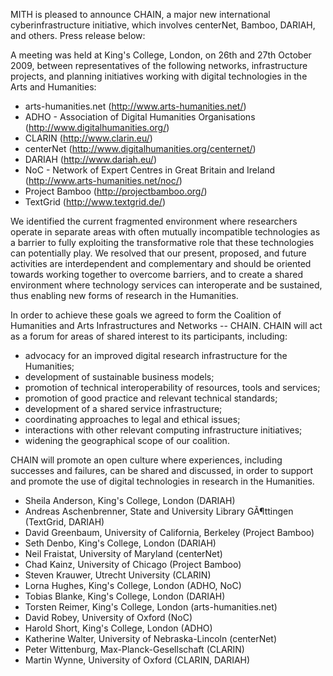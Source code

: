 MITH is pleased to announce CHAIN, a major new international cyberinfrastructure initiative, which involves centerNet, Bamboo, DARIAH, and others. Press release below:

A meeting was held at King's College, London, on 26th and 27th October 2009, between representatives of the following networks, infrastructure projects, and planning initiatives working with digital technologies in the Arts and Humanities:

- arts-humanities.net (http://www.arts-humanities.net/)
- ADHO - Association of Digital Humanities Organisations (http://www.digitalhumanities.org/)
- CLARIN (http://www.clarin.eu/)
- centerNet (http://www.digitalhumanities.org/centernet/)
- DARIAH (http://www.dariah.eu/)
- NoC - Network of Expert Centres in Great Britain and Ireland (http://www.arts-humanities.net/noc/)
- Project Bamboo (http://projectbamboo.org/)
- TextGrid (http://www.textgrid.de/)

We identified the current fragmented environment where researchers operate in separate areas with often mutually incompatible technologies as a barrier to fully exploiting the transformative role that these technologies can potentially play. We resolved that our present, proposed, and future activities are interdependent and complementary and should be oriented towards working together to overcome barriers, and to create a shared environment where technology services can interoperate and be sustained, thus enabling new forms of research in the Humanities.

In order to achieve these goals we agreed to form the Coalition of Humanities and Arts Infrastructures and Networks -- CHAIN. CHAIN will act as a forum for areas of shared interest to its participants, including:

- advocacy for an improved digital research infrastructure for the Humanities;
- development of sustainable business models;
- promotion of technical interoperability of resources, tools and services;
- promotion of good practice and relevant technical standards;
- development of a shared service infrastructure;
- coordinating approaches to legal and ethical issues;
- interactions with other relevant computing infrastructure initiatives;
- widening the geographical scope of our coalition.

CHAIN will promote an open culture where experiences, including successes and failures, can be shared and discussed, in order to support and promote the use of digital technologies in research in the Humanities.

- Sheila Anderson, King's College, London (DARIAH)
- Andreas Aschenbrenner, State and University Library GÃ¶ttingen (TextGrid, DARIAH)
- David Greenbaum, University of California, Berkeley (Project Bamboo)
- Seth Denbo, King's College, London (DARIAH)
- Neil Fraistat, University of Maryland (centerNet)
- Chad Kainz, University of Chicago (Project Bamboo)
- Steven Krauwer, Utrecht University (CLARIN)
- Lorna Hughes, King's College, London (ADHO, NoC)
- Tobias Blanke, King's College, London (DARIAH)
- Torsten Reimer, King's College, London (arts-humanities.net)
- David Robey, University of Oxford (NoC)
- Harold Short, King's College, London (ADHO)
- Katherine Walter, University of Nebraska-Lincoln (centerNet)
- Peter Wittenburg, Max-Planck-Gesellschaft (CLARIN)
- Martin Wynne, University of Oxford (CLARIN, DARIAH)
